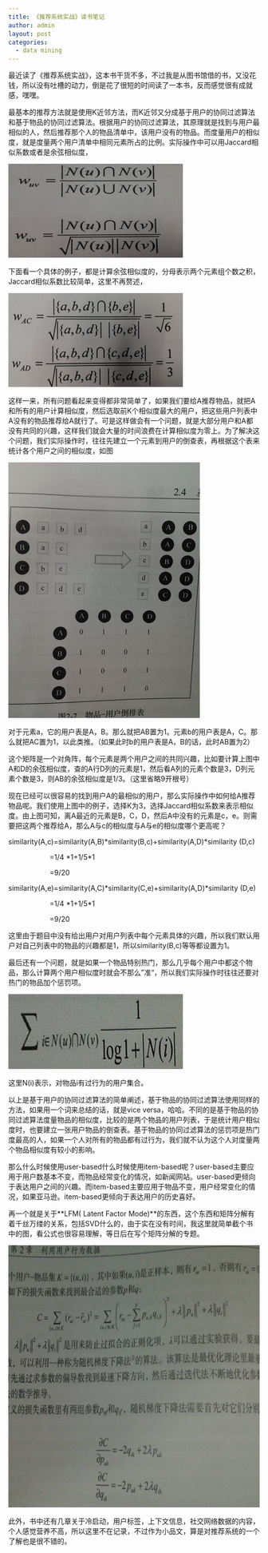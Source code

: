 ```yaml
---
title: 《推荐系统实战》读书笔记
author: admin
layout: post
categories:
  - data mining
---
```

 

最近读了《推荐系统实战》，这本书干货不多，不过我是从图书馆借的书，又没花钱，所以没有吐槽的动力，倒是花了很短的时间读了一本书，反而感觉很有成就感，嘿嘿。

最基本的推荐方法就是使用K近邻方法，而K近邻又分成基于用户的协同过滤算法和基于物品的协同过滤算法。根据用户的协同过滤算法，其原理就是找到与用户最相似的人，然后推荐那个人的物品清单中，该用户没有的物品。而度量用户的相似度，就是度量两个用户清单中相同元素所占的比例。实际操作中可以用Jaccard相似系数或者是余弦相似度，

![11](/assets/images/2012/11/11.jpg)

下面看一个具体的例子，都是计算余弦相似度的，分母表示两个元素组个数之积，Jaccard相似系数比较简单，这里不再赘述，

![32](/assets/images/2012/11/32.jpg)

这样一来，所有问题看起来变得都非常简单了，如果我们要给A推荐物品，就把A和所有的用户计算相似度，然后选取前K个相似度最大的用户，把这些用户列表中A没有的物品推荐给A就行了。可是这样做会有一个问题，就是大部分用户和A都没有共同的兴趣，这样我们就会大量的时间浪费在计算相似度为零上。为了解决这个问题，我们实际操作时，往往先建立一个元素到用户的倒查表，再根据这个表来统计各个用户之间的相似度，如图   

![41](/assets/images/2012/11/41.jpg)

对于元素a，它的用户表是A，B。那么就把AB置为1。元素b的用户表是A，C。那么就把AC置为1，以此类推。（如果此时b的用户表是A，B的话，此时AB置为2）



这个矩阵是一个对角阵，每个元素是两个用户之间的共同兴趣，比如要计算上图中A和D的余弦相似度，查的A行D列的元素是1，然后看A列的元素个数是3，D列元素个数是3，则AB的余弦相似度是1/3。（这里省略9开根号）



现在已经可以很容易的找到用户A的最相似的用户，那么实际操作中如何给A推荐物品呢。我们使用上图中的例子，选择K为3，选择Jaccard相似系数来表示相似度。由上图可知，离A最近的元素是B，C，D，然后A中没有的元素是c，e。则需要把这两个推荐给A，那么A与c的相似度与A与e的相似度哪个更高呢？

similarity(A,c)=similarity(A,B)\*similarity(B,c)+similarity(A,D)\*similarity (D,c)

                     =1/4 \*1+1/5\*1

                     =9/20

similarity(A,e)=similarity(A,C)*similarity(C,e)+similarity(A,D)*similarity (D,e)

                     =1/4 \*1+1/5\*1

                     =9/20

这里由于题目中没有给出用户对用户列表中每个元素具体的兴趣，所以我们默认用户对自己列表中的物品的兴趣都是1，所以similarity(B,c)等等都设置为1。



最后还有一个问题，就是如果一个物品特别热门，那么几乎每个用户中都这个物品，那么计算两个用户相似度时就会不那么”准“，所以我们实际操作时往往还要对热门的物品加个惩罚项。

![22](/assets/images/2012/11/22.jpg)


这里N(i)表示，对物品i有过行为的用户集合。


以上是基于用户的协同过滤算法的简单阐述，基于物品的协同过滤算法使用同样的方法，如果用一个词来总结的话，就是vice versa，哈哈。不同的是基于物品的协同过滤算法度量物品的相似度，比较的是两个物品的用户列表，于是统计用户相似度时，也要建立一张用户物品的倒查表。基于物品的协同过滤算法的惩罚项是热门度最高的人，如果一个人对所有的物品都有过行为，我们就不认为这个人对度量两个物品相似度有较小的影响。



那么什么时候使用user-based什么时候使用item-based呢？user-based主要应用于用户数基本不变，而物品经常变化的情况，如新闻网站。user-based更倾向于表达用户之间的兴趣。而item-based主要应用于物品不变，用户经常变化的情况，如果亚马逊。item-based更倾向于表达用户的历史喜好。



再一个就是关于**LFM( Latent Factor Mode)**的东西，这个东西和矩阵分解有着千丝万缕的关系，包括SVD什么的，由于实在没有时间，我这里就简单截个书中的图，看公式也很容易理解，等日后在写个矩阵分解的专题。

<img src="/assets/images/2012/11/33.jpg" width="700" height="525">

此外，书中还有几章关于冷启动，用户标签，上下文信息，社交网络数据的内容，个人感觉营养不高，所以这里不在记录，不过作为小品文，算是对推荐系统的一个了解也是很不错的。

